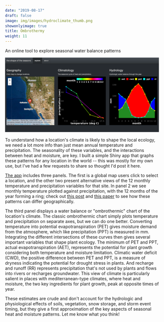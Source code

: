 ```yaml
---
date: "2019-08-17"
draft: false
image: img/images/hydroclimate_thumb.png
showonlyimage: true
title: Ombrothermy
weight: 11
---
```


An online tool to explore seasonal water balance patterns
<!--more-->


[![app screenshot](/img/images/ombrothermic.png)](http://matthewkling.net/shiny/seasons/)

To understand how a location's climate is likely to shape the local ecology, we need a lot more info than just mean annual temperature and precipitation. The seasonality of these variables, and the interactions between heat and moisture, are key. I built a simple Shiny app that graphs these patterns for any location in the world -- this was mostly for my own use, but I've had a few requests to share so thought I'd post it here.

[The app](http://matthewkling.net/shiny/seasons/) includes three panels. The first is a global map users click to select a location, and the other two present alternative views of the 12 monthly temperature and precipitation variables for that site. In panel 2 we see monthly temperature plotted against precipitation, with the 12 months of the year forming a ring; check out [this post](/_posts/media/2017-04-01-shapeshift.md) and [this paper](https://doi.org/10.1002/aps3.1232) to see how these patterns can differ geographically. 

The third panel displays a water balance or "ombrothermic" chart of the location's climate. The classic ombrothermic chart simply plots temperature and precipitation on separate axes, but we can do one better. Converting temperature into potential evapotranspiration (PET) gives moisture demand from the atmosphere, which like precipitation (PPT) is measured in mm. Integrating the different intersections of these curves then gives several important variables that shape plant ecology. The minimum of PET and PPT, actual evapotranspiration (AET), represents the potential for plant growth considering both temperature and moisture limitation. Climatic water deficit (CWD), the positive difference between PET and PPT, is a measure of dryness indicating the potential for drought stress in plants. And recharge and runoff (RR) represents precipitation that's not used by plants and flows into rivers or recharges groundwater. This view of climate is particularly salient in places with mediterranean-type climates, where heat and moisture, the two key ingredients for plant growth, peak at opposite times of year.

These estimates are crude and don't account for the hydrologic and physiological effects of soils, vegetation, snow storage, and storm event timing, but they give a first approximation of the key aspects of seasonal heat and moisture patterns. Let me know what you think!